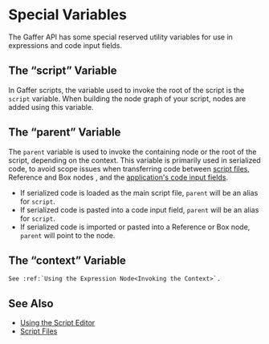 
# Special Variables #

The Gaffer API has some special reserved utility variables for use in expressions and code input fields.


## The “script” Variable ##

In Gaffer scripts, the variable used to invoke the root of the script is the `script` variable. When building the node graph of your script, nodes are added using this variable.


## The “parent” Variable ##

The `parent` variable is used to invoke the containing node or the root of the script, depending on the context. This variable is primarily used in serialized code, to avoid scope issues when transferring code between [script files](../ScriptFiles/index.md), Reference and Box nodes <!-- TODO: box and reference article links-->, and the [application's code input fields](../../NodeGraphScripting/ScriptEditor/index.md).

- If serialized code is loaded as the main script file, `parent` will be an alias for `script`.
- If serialized code is pasted into a code input field, `parent` will be an alias for `script`.
- If serialized code is imported or pasted into a Reference or Box node, `parent` will point to the node.


## The “context” Variable ##

```eval_rst
See :ref:`Using the Expression Node<Invoking the Context>`.
```


## See Also ##

- [Using the Script Editor](../../NodeGraphScripting/UsingScriptEditor/index.md)
- [Script Files](../ScriptFiles/index.md)

